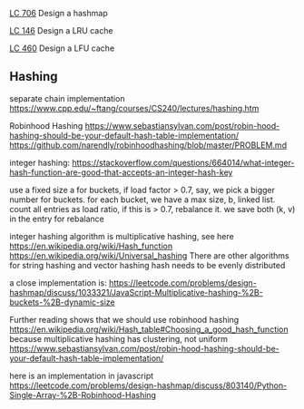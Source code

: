 

[LC 706](https://leetcode.com/problems/design-hashmap/)
Design a hashmap

[LC 146](https://leetcode.com/problems/lru-cache/)
Design a LRU cache

[LC 460](https://leetcode.com/problems/lfu-cache/)
Design a LFU cache


## Hashing
separate chain implementation
https://www.cpp.edu/~ftang/courses/CS240/lectures/hashing.htm

Robinhood Hashing
https://www.sebastiansylvan.com/post/robin-hood-hashing-should-be-your-default-hash-table-implementation/
https://github.com/narendly/robinhoodhashing/blob/master/PROBLEM.md

integer hashing:
https://stackoverflow.com/questions/664014/what-integer-hash-function-are-good-that-accepts-an-integer-hash-key

use a fixed size a for buckets, if load factor > 0.7, say, we pick a bigger number for buckets.
for each bucket, we have a max size, b, linked list. 
count all entries as load ratio, if this is > 0.7, rebalance it.
we save both (k, v) in the entry for rebalance

integer hashing algorithm is multiplicative hashing, see here
https://en.wikipedia.org/wiki/Hash_function
https://en.wikipedia.org/wiki/Universal_hashing
There are other algorithms for string hashing and vector hashing
hash needs to be evenly distributed

a close implementation is:
https://leetcode.com/problems/design-hashmap/discuss/1033321/JavaScript-Multiplicative-hashing-%2B-buckets-%2B-dynamic-size

Further reading shows that we should use robinhood hashing
https://en.wikipedia.org/wiki/Hash_table#Choosing_a_good_hash_function
because multiplicative hashing has clustering, not uniform
https://www.sebastiansylvan.com/post/robin-hood-hashing-should-be-your-default-hash-table-implementation/

here is an implementation in javascript
https://leetcode.com/problems/design-hashmap/discuss/803140/Python-Single-Array-%2B-Robinhood-Hashing
